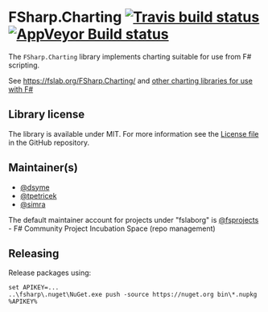 # FSharp.Charting [![Travis build status](https://travis-ci.org/fslaborg/FSharp.Charting.png)](https://travis-ci.org/fslaborg/FSharp.Charting) [![AppVeyor Build status](https://ci.appveyor.com/api/projects/status/enfmk5gpa6f12tu6/branch/master?svg=true)](https://ci.appveyor.com/project/tpetricek/fsharp-charting/branch/master)

The `FSharp.Charting` library implements charting suitable for use from F# scripting.

See https://fslab.org/FSharp.Charting/ and [other charting libraries for use with F#](https://fsharp.org/guides/data-science/#charting)

## Library license

The library is available under MIT. For more information see the [License file](https://github.com/fslaborg/FSharp.Charting/blob/master/LICENSE.md) in the GitHub repository.

## Maintainer(s)

- [@dsyme](https://github.com/dsyme)
- [@tpetricek](https://github.com/tpetricek)
- [@simra](https://github.com/simra)

The default maintainer account for projects under "fslaborg" is [@fsprojects](https://github.com/fsprojects) - F# Community Project Incubation Space (repo management)

## Releasing

Release packages using:

    set APIKEY=...
    ..\fsharp\.nuget\NuGet.exe push -source https://nuget.org bin\*.nupkg %APIKEY%
